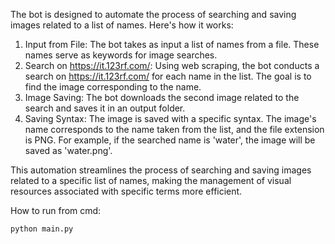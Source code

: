 The bot is designed to automate the process of searching and saving images related to a list of names. Here's how it works:

1. Input from File: The bot takes as input a list of names from a file. These names serve as keywords for image searches.
2. Search on https://it.123rf.com/: Using web scraping, the bot conducts a search on https://it.123rf.com/ for each name in the list. The goal is to find the image corresponding to the name.
3. Image Saving: The bot downloads the second image related to the search and saves it in an output folder.
4. Saving Syntax: The image is saved with a specific syntax. The image's name corresponds to the name taken from the list, and the file extension is PNG. For example, if the searched name is 'water', the image will be saved as 'water.png'.

This automation streamlines the process of searching and saving images related to a specific list of names, making the management of visual resources associated with specific terms more efficient.

How to run from cmd:
```python
python main.py
```

